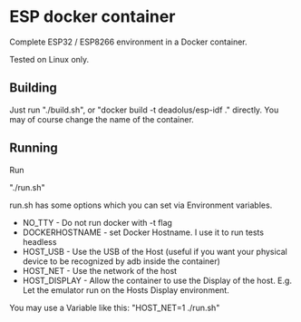 ESP docker container
============
Complete ESP32 / ESP8266 environment in a Docker container.

Tested on Linux only.

Building
-------------
Just run "./build.sh", or "docker build -t deadolus/esp-idf ." directly.
You may of course change the name of the container.

Running
-------------
Run

"./run.sh"

run.sh has some options which you can set via Environment variables.

* NO_TTY - Do not run docker with -t flag
* DOCKERHOSTNAME - set Docker Hostname. I use it to run tests headless
* HOST_USB - Use the USB of the Host (useful if you want your physical device to be recognized by adb inside the container)
* HOST_NET - Use the network of the host
* HOST_DISPLAY - Allow the container to use the Display of the host. E.g. Let the emulator run on the Hosts Display environment.

You may use a Variable like this: "HOST_NET=1 ./run.sh"

